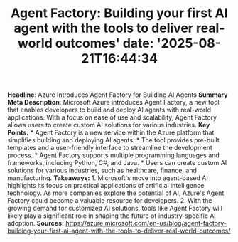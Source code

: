 ﻿---
title: "Agent Factory: Building your first AI agent with the tools to deliver real-world outcomes'
date: '2025-08-21T16:44:34"
category: "Markets"
summary: ""
slug: "agent factory building your first ai agent with the tools to"
source_urls:
  - "https://azure.microsoft.com/en-us/blog/agent-factory-building-your-first-ai-agent-with-the-tools-to-deliver-real-world-outcomes/"
seo:
  title: "Agent Factory: Building your first AI agent with the tools to deliver real-world outcomes | Hash n Hedge'
  description: '"
  keywords: ["news", "markets", "brief"]
---
**Headline**: Azure Introduces Agent Factory for Building AI Agents  **Summary Meta Description**: Microsoft Azure introduces Agent Factory, a new tool that enables developers to build and deploy AI agents with real-world applications. With a focus on ease of use and scalability, Agent Factory allows users to create custom AI solutions for various industries.  **Key Points:**  * Agent Factory is a new service within the Azure platform that simplifies building and deploying AI agents. * The tool provides pre-built templates and a user-friendly interface to streamline the development process. * Agent Factory supports multiple programming languages and frameworks, including Python, C#, and Java. * Users can create custom AI solutions for various industries, such as healthcare, finance, and manufacturing.  **Takeaways:**  1. Microsoft's move into agent-based AI highlights its focus on practical applications of artificial intelligence technology. As more companies explore the potential of AI, Azure's Agent Factory could become a valuable resource for developers. 2. With the growing demand for customized AI solutions, tools like Agent Factory will likely play a significant role in shaping the future of industry-specific AI adoption.  **Sources:** https://azure.microsoft.com/en-us/blog/agent-factory-building-your-first-ai-agent-with-the-tools-to-deliver-real-world-outcomes/ 
